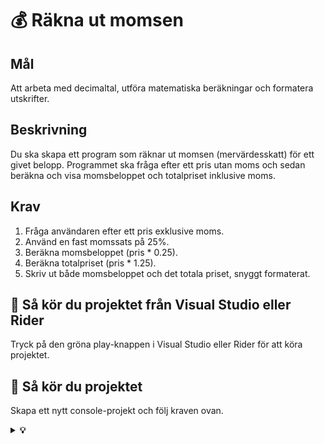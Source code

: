 # 💰 Räkna ut momsen

## Mål

Att arbeta med decimaltal, utföra matematiska beräkningar och formatera utskrifter.

## Beskrivning

Du ska skapa ett program som räknar ut momsen (mervärdesskatt) för ett givet belopp. Programmet ska fråga efter ett pris utan moms och sedan beräkna och visa momsbeloppet och totalpriset inklusive moms.

## Krav

1.  Fråga användaren efter ett pris exklusive moms.
2.  Använd en fast momssats på 25%.
3.  Beräkna momsbeloppet (pris * 0.25).
4.  Beräkna totalpriset (pris * 1.25).
5.  Skriv ut både momsbeloppet och det totala priset, snyggt formaterat.

## 🚀 Så kör du projektet från Visual Studio eller Rider

Tryck på den gröna play-knappen i Visual Studio eller Rider för att köra projektet.

## 🚀 Så kör du projektet

Skapa ett nytt console-projekt och följ kraven ovan.

<details>
<summary><strong>💡 </strong></summary>

```csharp
// Program: BeraknaMoms
// Description: A C# console application to calculate VAT (Moms).

Console.WriteLine("--- VAT Calculator (Moms) ---");
Console.Write("Enter the price without VAT: ");

// Read user input
string? input = Console.ReadLine();

// Define the VAT rate (e.g., 25% = 0.25)
const double vatRate = 0.25;

// Try to convert the input string to a double
if (double.TryParse(input, out double priceWithoutVat))
{
    // Calculate the VAT amount
    double vatAmount = priceWithoutVat * vatRate;

    // Calculate the total price
    double totalPrice = priceWithoutVat + vatAmount;

    // Display the results, rounded to 2 decimal places
    Console.WriteLine($"\nPrice without VAT: {Math.Round(priceWithoutVat, 2):F2} SEK");
    Console.WriteLine($"VAT ({vatRate * 100}%):         {Math.Round(vatAmount, 2):F2} SEK");
    Console.WriteLine("---------------------------------");
    Console.WriteLine($"Total Price (incl. VAT): {Math.Round(totalPrice, 2):F2} SEK");
}
else
{
    // Handle invalid input
    Console.WriteLine("Invalid input. Please enter a valid number.");
}

Console.WriteLine("\nPress any key to exit.");
Console.ReadKey();
```

</details>
